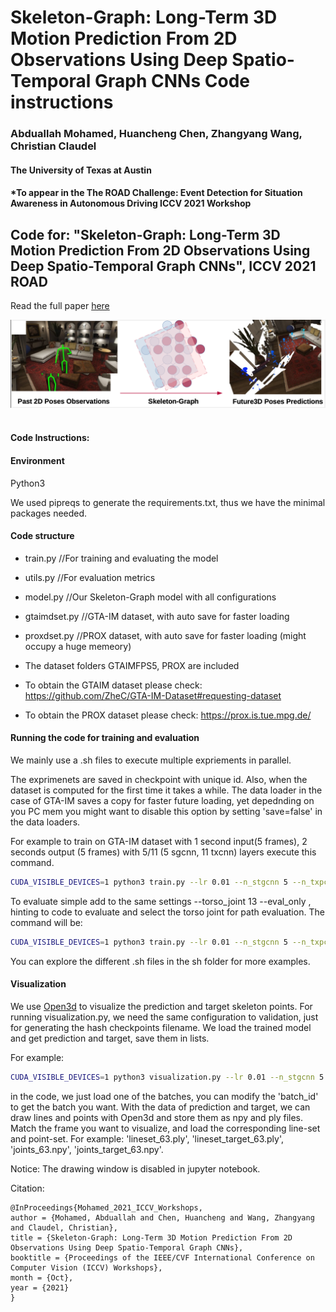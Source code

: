# Skeleton-Graph: Long-Term 3D Motion Prediction From 2D Observations Using Deep Spatio-Temporal Graph CNNs Code instructions
### Abduallah Mohamed, Huancheng Chen, Zhangyang Wang, Christian Claudel
#### The University of Texas at Austin
#### *To appear in the The ROAD Challenge: Event Detection for Situation Awareness in Autonomous Driving ICCV 2021 Workshop

## Code for: "Skeleton-Graph: Long-Term 3D Motion Prediction From 2D Observations Using Deep Spatio-Temporal Graph CNNs", ICCV 2021 ROAD
Read the full paper [here](https://arxiv.org/pdf/2109.10257.pdf)

<div align='center'>
<img src="img/SkeletonGraphModel.png"></img>
</div>
<br />

#### Code Instructions: 
#### Environment 
Python3

We used pipreqs to generate the requirements.txt, thus we have the minimal packages needed.

#### Code structure 
* train.py //For training and evaluating the model 

* utils.py //For evaluation metrics

* model.py //Our Skeleton-Graph model with all configurations

* gtaimdset.py //GTA-IM dataset, with auto save for faster loading

* proxdset.py //PROX dataset, with auto save for faster loading (might occupy a huge memeory)

* The dataset folders GTAIMFPS5, PROX are included

* To obtain the GTAIM dataset please check: https://github.com/ZheC/GTA-IM-Dataset#requesting-dataset 

* To obtain the PROX dataset please check: https://prox.is.tue.mpg.de/

#### Running the code for training and evaluation

We mainly use a .sh files to execute multiple expriements in parallel. 

The exprimenets are saved in checkpoint with unique id. Also, when the dataset is computed for the first time
it takes a while. The data loader in the case of GTA-IM saves a copy for faster future loading, yet depednding on you PC mem you might want to disable this option by setting 'save=false' in the data loaders. 

For example to train on GTA-IM dataset with 1 second input(5 frames), 2 seconds output (5 frames) with 5/11 (5 sgcnn, 11 txcnn) layers execute this command. 
```bash
CUDA_VISIBLE_DEVICES=1 python3 train.py --lr 0.01 --n_stgcnn 5 --n_txpcnn 11  --dataset GTA_IM --use_lrschd --num_epochs 450  --tag 1 
```

To evaluate simple add to the same settings --torso_joint 13 --eval_only , hinting to code to evaluate and select the torso joint for path evaluation. The command will be: 
```bash
CUDA_VISIBLE_DEVICES=1 python3 train.py --lr 0.01 --n_stgcnn 5 --n_txpcnn 11  --dataset GTA_IM --use_lrschd --num_epochs 450  --tag 1 --torso_joint 13 --eval_only
```
You can explore the different .sh files in the sh folder for more examples. 

####  Visualization
We use [Open3d](http://www.open3d.org/docs/release/) to visualize the prediction and target skeleton points.
For running visualization.py, we need the same configuration to validation, just for generating the hash checkpoints filename. We load the trained model and get prediction and target, save them in lists.

For example:
```bash
CUDA_VISIBLE_DEVICES=1 python3 visualization.py --lr 0.01 --n_stgcnn 5 --n_txpcnn 11  --dataset GTA_IM --use_lrschd --num_epochs 450  --tag 1   --torso_joint 13 --eval_only 
```

in the code, we just load one of the batches, you can modify the 'batch_id' to get the batch you want. 
With the data of prediction and target, we can draw lines and points with Open3d and store them as npy and ply files.
Match the frame you want to visualize, and load the corresponding line-set and point-set. For example: 'lineset_63.ply', 'lineset_target_63.ply', 'joints_63.npy', 'joints_target_63.npy'.

Notice: The drawing window is disabled in jupyter notebook.

Citation: 
```
@InProceedings{Mohamed_2021_ICCV_Workshops,
author = {Mohamed, Abduallah and Chen, Huancheng and Wang, Zhangyang and Claudel, Christian},
title = {Skeleton-Graph: Long-Term 3D Motion Prediction From 2D Observations Using Deep Spatio-Temporal Graph CNNs},
booktitle = {Proceedings of the IEEE/CVF International Conference on Computer Vision (ICCV) Workshops},
month = {Oct},
year = {2021}
}
```




